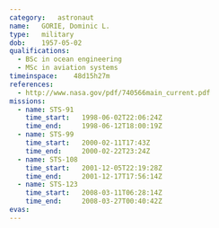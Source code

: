 ```yaml
---
category:	astronaut
name:	GORIE, Dominic L.
type:	military
dob:	1957-05-02
qualifications:
  - BSc in ocean engineering
  - MSc in aviation systems
timeinspace:	48d15h27m
references:
  - http://www.nasa.gov/pdf/740566main_current.pdf
missions:
  - name: STS-91
    time_start:   1998-06-02T22:06:24Z
    time_end:     1998-06-12T18:00:19Z
  - name: STS-99
    time_start:   2000-02-11T17:43Z
    time_end:     2000-02-22T23:24Z
  - name: STS-108
    time_start:   2001-12-05T22:19:28Z
    time_end:     2001-12-17T17:56:14Z
  - name: STS-123
    time_start:   2008-03-11T06:28:14Z
    time_end:     2008-03-27T00:40:42Z
evas:
---
```

